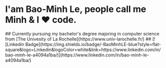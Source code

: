 <h1>I'am Bao-Minh Le, people call me Minh  & I ❤️ code.</h1>
##
Currently pursuing my bachelor's degree majoring in computer science from [The Univesity of La Rochelle](https://www.univ-larochelle.fr/)
##
[![Linkedin Badge](https://img.shields.io/badge/-BaoMinhLE-blue?style=flat-square&logo=Linkedin&logoColor=white&link=https://www.linkedin.com/in/bao-minh-le-a4094a1ba/)](https://www.linkedin.com/in/bao-minh-le-a4094a1ba/)
